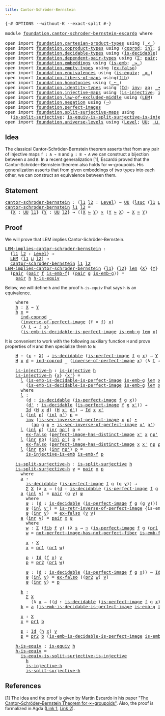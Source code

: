 ```yaml
---
title: Cantor-Schröder-Bernstein
---
```


<pre class="Agda"><a id="51" class="Symbol">{-#</a> <a id="55" class="Keyword">OPTIONS</a> <a id="63" class="Pragma">--without-K</a> <a id="75" class="Pragma">--exact-split</a> <a id="89" class="Symbol">#-}</a>

<a id="94" class="Keyword">module</a> <a id="101" href="foundation.cantor-schroder-bernstein-escardo.html" class="Module">foundation.cantor-schroder-bernstein-escardo</a> <a id="146" class="Keyword">where</a>

<a id="153" class="Keyword">open</a> <a id="158" class="Keyword">import</a> <a id="165" href="foundation.cartesian-product-types.html" class="Module">foundation.cartesian-product-types</a> <a id="200" class="Keyword">using</a> <a id="206" class="Symbol">(</a><a id="207" href="foundation-core.cartesian-product-types.html#577" class="Function Operator">_×_</a><a id="210" class="Symbol">)</a>
<a id="212" class="Keyword">open</a> <a id="217" class="Keyword">import</a> <a id="224" href="foundation.coproduct-types.html" class="Module">foundation.coproduct-types</a> <a id="251" class="Keyword">using</a> <a id="257" class="Symbol">(</a><a id="258" href="foundation.coproduct-types.html#1168" class="Datatype">coprod</a><a id="264" class="Symbol">;</a> <a id="266" href="foundation.coproduct-types.html#1239" class="InductiveConstructor">inl</a><a id="269" class="Symbol">;</a> <a id="271" href="foundation.coproduct-types.html#1262" class="InductiveConstructor">inr</a><a id="274" class="Symbol">;</a> <a id="276" href="foundation.coproduct-types.html#1284" class="Function">ind-coprod</a><a id="286" class="Symbol">)</a>
<a id="288" class="Keyword">open</a> <a id="293" class="Keyword">import</a> <a id="300" href="foundation.decidable-types.html" class="Module">foundation.decidable-types</a> <a id="327" class="Keyword">using</a> <a id="333" class="Symbol">(</a><a id="334" href="foundation.decidable-types.html#1905" class="Function">is-decidable</a><a id="346" class="Symbol">)</a>
<a id="348" class="Keyword">open</a> <a id="353" class="Keyword">import</a> <a id="360" href="foundation.dependent-pair-types.html" class="Module">foundation.dependent-pair-types</a> <a id="392" class="Keyword">using</a> <a id="398" class="Symbol">(</a><a id="399" href="foundation-core.dependent-pair-types.html#502" class="Record">Σ</a><a id="400" class="Symbol">;</a> <a id="402" href="foundation-core.dependent-pair-types.html#575" class="InductiveConstructor">pair</a><a id="406" class="Symbol">;</a> <a id="408" href="foundation-core.dependent-pair-types.html#592" class="Field">pr1</a><a id="411" class="Symbol">;</a> <a id="413" href="foundation-core.dependent-pair-types.html#604" class="Field">pr2</a><a id="416" class="Symbol">)</a>
<a id="418" class="Keyword">open</a> <a id="423" class="Keyword">import</a> <a id="430" href="foundation.embeddings.html" class="Module">foundation.embeddings</a> <a id="452" class="Keyword">using</a> <a id="458" class="Symbol">(</a><a id="459" href="foundation-core.embeddings.html#980" class="Function">is-emb</a><a id="465" class="Symbol">;</a> <a id="467" href="foundation-core.embeddings.html#1062" class="Function Operator">_↪_</a><a id="470" class="Symbol">)</a>
<a id="472" class="Keyword">open</a> <a id="477" class="Keyword">import</a> <a id="484" href="foundation.empty-types.html" class="Module">foundation.empty-types</a> <a id="507" class="Keyword">using</a> <a id="513" class="Symbol">(</a><a id="514" href="foundation-core.empty-types.html#1147" class="Function">ex-falso</a><a id="522" class="Symbol">)</a>
<a id="524" class="Keyword">open</a> <a id="529" class="Keyword">import</a> <a id="536" href="foundation.equivalences.html" class="Module">foundation.equivalences</a> <a id="560" class="Keyword">using</a> <a id="566" class="Symbol">(</a><a id="567" href="foundation-core.equivalences.html#1542" class="Function">is-equiv</a><a id="575" class="Symbol">;</a> <a id="577" href="foundation-core.equivalences.html#1607" class="Function Operator">_≃_</a><a id="580" class="Symbol">)</a>
<a id="582" class="Keyword">open</a> <a id="587" class="Keyword">import</a> <a id="594" href="foundation.fibers-of-maps.html" class="Module">foundation.fibers-of-maps</a> <a id="620" class="Keyword">using</a><a id="625" class="Symbol">(</a><a id="626" href="foundation-core.fibers-of-maps.html#928" class="Function">fib</a><a id="629" class="Symbol">)</a>
<a id="631" class="Keyword">open</a> <a id="636" class="Keyword">import</a> <a id="643" href="foundation.homotopies.html" class="Module">foundation.homotopies</a> <a id="665" class="Keyword">using</a> <a id="671" class="Symbol">(</a><a id="672" href="foundation-core.homotopies.html#545" class="Function Operator">_~_</a><a id="675" class="Symbol">)</a>
<a id="677" class="Keyword">open</a> <a id="682" class="Keyword">import</a> <a id="689" href="foundation.identity-types.html" class="Module">foundation.identity-types</a> <a id="715" class="Keyword">using</a> <a id="721" class="Symbol">(</a><a id="722" href="foundation-core.identity-types.html#641" class="Datatype">Id</a><a id="724" class="Symbol">;</a> <a id="726" href="foundation-core.identity-types.html#1552" class="Function">inv</a><a id="729" class="Symbol">;</a> <a id="731" href="foundation-core.identity-types.html#2853" class="Function">ap</a><a id="733" class="Symbol">;</a> <a id="735" href="foundation-core.identity-types.html#1239" class="Function Operator">_∙_</a><a id="738" class="Symbol">)</a>
<a id="740" class="Keyword">open</a> <a id="745" class="Keyword">import</a> <a id="752" href="foundation.injective-maps.html" class="Module">foundation.injective-maps</a> <a id="778" class="Keyword">using</a> <a id="784" class="Symbol">(</a><a id="785" href="foundation.injective-maps.html#1295" class="Function">is-injective</a><a id="797" class="Symbol">;</a> <a id="799" href="foundation.injective-maps.html#3649" class="Function">is-injective-is-emb</a><a id="818" class="Symbol">)</a>
<a id="820" class="Keyword">open</a> <a id="825" class="Keyword">import</a> <a id="832" href="foundation.law-of-excluded-middle.html" class="Module">foundation.law-of-excluded-middle</a> <a id="866" class="Keyword">using</a> <a id="872" class="Symbol">(</a><a id="873" href="foundation.law-of-excluded-middle.html#645" class="Function">LEM</a><a id="876" class="Symbol">)</a>
<a id="878" class="Keyword">open</a> <a id="883" class="Keyword">import</a> <a id="890" href="foundation.negation.html" class="Module">foundation.negation</a> <a id="910" class="Keyword">using</a> <a id="916" class="Symbol">(</a><a id="917" href="foundation-core.negation.html#452" class="Function">¬</a><a id="918" class="Symbol">)</a>
<a id="920" class="Keyword">open</a> <a id="925" class="Keyword">import</a> <a id="932" href="foundation.perfect-images.html" class="Module">foundation.perfect-images</a>
<a id="958" class="Keyword">open</a> <a id="963" class="Keyword">import</a> <a id="970" href="foundation.split-surjective-maps.html" class="Module">foundation.split-surjective-maps</a> <a id="1003" class="Keyword">using</a>
  <a id="1011" class="Symbol">(</a><a id="1012" href="foundation.split-surjective-maps.html#969" class="Function">is-split-surjective</a><a id="1031" class="Symbol">;</a> <a id="1033" href="foundation.split-surjective-maps.html#1326" class="Function">is-equiv-is-split-surjective-is-injective</a><a id="1074" class="Symbol">)</a>
<a id="1076" class="Keyword">open</a> <a id="1081" class="Keyword">import</a> <a id="1088" href="foundation.universe-levels.html" class="Module">foundation.universe-levels</a> <a id="1115" class="Keyword">using</a> <a id="1121" class="Symbol">(</a><a id="1122" href="Agda.Primitive.html#597" class="Postulate">Level</a><a id="1127" class="Symbol">;</a> <a id="1129" href="foundation-core.universe-levels.html#222" class="Primitive">UU</a><a id="1131" class="Symbol">;</a> <a id="1133" href="Agda.Primitive.html#810" class="Primitive Operator">_⊔_</a><a id="1136" class="Symbol">;</a> <a id="1138" href="Agda.Primitive.html#780" class="Primitive">lsuc</a><a id="1142" class="Symbol">)</a>
</pre>
## Idea

The classical Cantor-Schröder-Bernstein theorem asserts that from any pair of injective maps `f : A → B` and `g : B → A` we can construct a bijection between `A` and `B`. In a recent generalization [1], Escardó proved that the Cantor-Schröder-Bernstein theorem also holds for ∞-groupoids. His generalization asserts that from given embeddings of two types into each other, we can construct an equivalence between them.

## Statement

<pre class="Agda"><a id="cantor-schroder-bernstein"></a><a id="1600" href="foundation.cantor-schroder-bernstein-escardo.html#1600" class="Function">cantor-schroder-bernstein</a> <a id="1626" class="Symbol">:</a> <a id="1628" class="Symbol">(</a><a id="1629" href="foundation.cantor-schroder-bernstein-escardo.html#1629" class="Bound">l1</a> <a id="1632" href="foundation.cantor-schroder-bernstein-escardo.html#1632" class="Bound">l2</a> <a id="1635" class="Symbol">:</a> <a id="1637" href="Agda.Primitive.html#597" class="Postulate">Level</a><a id="1642" class="Symbol">)</a> <a id="1644" class="Symbol">→</a> <a id="1646" href="foundation-core.universe-levels.html#222" class="Primitive">UU</a> <a id="1649" class="Symbol">(</a><a id="1650" href="Agda.Primitive.html#780" class="Primitive">lsuc</a> <a id="1655" class="Symbol">(</a><a id="1656" href="foundation.cantor-schroder-bernstein-escardo.html#1629" class="Bound">l1</a> <a id="1659" href="Agda.Primitive.html#810" class="Primitive Operator">⊔</a> <a id="1661" href="foundation.cantor-schroder-bernstein-escardo.html#1632" class="Bound">l2</a><a id="1663" class="Symbol">))</a>
<a id="1666" href="foundation.cantor-schroder-bernstein-escardo.html#1600" class="Function">cantor-schroder-bernstein</a> <a id="1692" href="foundation.cantor-schroder-bernstein-escardo.html#1692" class="Bound">l1</a> <a id="1695" href="foundation.cantor-schroder-bernstein-escardo.html#1695" class="Bound">l2</a> <a id="1698" class="Symbol">=</a>
  <a id="1702" class="Symbol">{</a><a id="1703" href="foundation.cantor-schroder-bernstein-escardo.html#1703" class="Bound">X</a> <a id="1705" class="Symbol">:</a> <a id="1707" href="foundation-core.universe-levels.html#222" class="Primitive">UU</a> <a id="1710" href="foundation.cantor-schroder-bernstein-escardo.html#1692" class="Bound">l1</a><a id="1712" class="Symbol">}</a> <a id="1714" class="Symbol">{</a><a id="1715" href="foundation.cantor-schroder-bernstein-escardo.html#1715" class="Bound">Y</a> <a id="1717" class="Symbol">:</a> <a id="1719" href="foundation-core.universe-levels.html#222" class="Primitive">UU</a> <a id="1722" href="foundation.cantor-schroder-bernstein-escardo.html#1695" class="Bound">l2</a><a id="1724" class="Symbol">}</a> <a id="1726" class="Symbol">→</a> <a id="1728" class="Symbol">((</a><a id="1730" href="foundation.cantor-schroder-bernstein-escardo.html#1703" class="Bound">X</a> <a id="1732" href="foundation-core.embeddings.html#1062" class="Function Operator">↪</a> <a id="1734" href="foundation.cantor-schroder-bernstein-escardo.html#1715" class="Bound">Y</a><a id="1735" class="Symbol">)</a> <a id="1737" href="foundation-core.cartesian-product-types.html#577" class="Function Operator">×</a> <a id="1739" class="Symbol">(</a><a id="1740" href="foundation.cantor-schroder-bernstein-escardo.html#1715" class="Bound">Y</a> <a id="1742" href="foundation-core.embeddings.html#1062" class="Function Operator">↪</a> <a id="1744" href="foundation.cantor-schroder-bernstein-escardo.html#1703" class="Bound">X</a><a id="1745" class="Symbol">)</a> <a id="1747" class="Symbol">→</a> <a id="1749" href="foundation.cantor-schroder-bernstein-escardo.html#1703" class="Bound">X</a> <a id="1751" href="foundation-core.equivalences.html#1607" class="Function Operator">≃</a> <a id="1753" href="foundation.cantor-schroder-bernstein-escardo.html#1715" class="Bound">Y</a><a id="1754" class="Symbol">)</a>
</pre>
## Proof

We will prove that LEM implies Cantor-Schröder-Bernstein.

<pre class="Agda"><a id="LEM-implies-cantor-schroder-bernstein"></a><a id="1838" href="foundation.cantor-schroder-bernstein-escardo.html#1838" class="Function">LEM-implies-cantor-schroder-bernstein</a> <a id="1876" class="Symbol">:</a>
  <a id="1880" class="Symbol">{</a><a id="1881" href="foundation.cantor-schroder-bernstein-escardo.html#1881" class="Bound">l1</a> <a id="1884" href="foundation.cantor-schroder-bernstein-escardo.html#1884" class="Bound">l2</a> <a id="1887" class="Symbol">:</a> <a id="1889" href="Agda.Primitive.html#597" class="Postulate">Level</a><a id="1894" class="Symbol">}</a> <a id="1896" class="Symbol">→</a>
  <a id="1900" href="foundation.law-of-excluded-middle.html#645" class="Function">LEM</a> <a id="1904" class="Symbol">(</a><a id="1905" href="foundation.cantor-schroder-bernstein-escardo.html#1881" class="Bound">l1</a> <a id="1908" href="Agda.Primitive.html#810" class="Primitive Operator">⊔</a> <a id="1910" href="foundation.cantor-schroder-bernstein-escardo.html#1884" class="Bound">l2</a><a id="1912" class="Symbol">)</a> <a id="1914" class="Symbol">→</a>
  <a id="1918" href="foundation.cantor-schroder-bernstein-escardo.html#1600" class="Function">cantor-schroder-bernstein</a> <a id="1944" href="foundation.cantor-schroder-bernstein-escardo.html#1881" class="Bound">l1</a> <a id="1947" href="foundation.cantor-schroder-bernstein-escardo.html#1884" class="Bound">l2</a>
<a id="1950" href="foundation.cantor-schroder-bernstein-escardo.html#1838" class="Function">LEM-implies-cantor-schroder-bernstein</a> <a id="1988" class="Symbol">{</a><a id="1989" href="foundation.cantor-schroder-bernstein-escardo.html#1989" class="Bound">l1</a><a id="1991" class="Symbol">}</a> <a id="1993" class="Symbol">{</a><a id="1994" href="foundation.cantor-schroder-bernstein-escardo.html#1994" class="Bound">l2</a><a id="1996" class="Symbol">}</a> <a id="1998" href="foundation.cantor-schroder-bernstein-escardo.html#1998" class="Bound">lem</a> <a id="2002" class="Symbol">{</a><a id="2003" href="foundation.cantor-schroder-bernstein-escardo.html#2003" class="Bound">X</a><a id="2004" class="Symbol">}</a> <a id="2006" class="Symbol">{</a><a id="2007" href="foundation.cantor-schroder-bernstein-escardo.html#2007" class="Bound">Y</a><a id="2008" class="Symbol">}</a>
  <a id="2012" class="Symbol">(</a><a id="2013" href="foundation-core.dependent-pair-types.html#575" class="InductiveConstructor">pair</a> <a id="2018" class="Symbol">(</a><a id="2019" href="foundation-core.dependent-pair-types.html#575" class="InductiveConstructor">pair</a> <a id="2024" href="foundation.cantor-schroder-bernstein-escardo.html#2024" class="Bound">f</a> <a id="2026" href="foundation.cantor-schroder-bernstein-escardo.html#2026" class="Bound">is-emb-f</a><a id="2034" class="Symbol">)</a> <a id="2036" class="Symbol">(</a><a id="2037" href="foundation-core.dependent-pair-types.html#575" class="InductiveConstructor">pair</a> <a id="2042" href="foundation.cantor-schroder-bernstein-escardo.html#2042" class="Bound">g</a> <a id="2044" href="foundation.cantor-schroder-bernstein-escardo.html#2044" class="Bound">is-emb-g</a><a id="2052" class="Symbol">))</a> <a id="2055" class="Symbol">=</a>
    <a id="2061" href="foundation-core.dependent-pair-types.html#575" class="InductiveConstructor">pair</a> <a id="2066" href="foundation.cantor-schroder-bernstein-escardo.html#2193" class="Function">h</a> <a id="2068" href="foundation.cantor-schroder-bernstein-escardo.html#4580" class="Function">h-is-equiv</a>
</pre>
Below, we will define `h` and the proof `h-is-equiv` that says `h` is an equivalence.

<pre class="Agda">    <a id="2183" class="Keyword">where</a>
    <a id="2193" href="foundation.cantor-schroder-bernstein-escardo.html#2193" class="Function">h</a> <a id="2195" class="Symbol">:</a> <a id="2197" href="foundation.cantor-schroder-bernstein-escardo.html#2003" class="Bound">X</a> <a id="2199" class="Symbol">→</a> <a id="2201" href="foundation.cantor-schroder-bernstein-escardo.html#2007" class="Bound">Y</a>
    <a id="2207" href="foundation.cantor-schroder-bernstein-escardo.html#2193" class="Function">h</a> <a id="2209" href="foundation.cantor-schroder-bernstein-escardo.html#2209" class="Bound">x</a> <a id="2211" class="Symbol">=</a>
      <a id="2219" href="foundation.coproduct-types.html#1284" class="Function">ind-coprod</a> <a id="2230" class="Symbol">_</a>
      <a id="2238" class="Symbol">(</a><a id="2239" href="foundation.perfect-images.html#3253" class="Function">inverse-of-perfect-image</a> <a id="2264" class="Symbol">{</a><a id="2265" class="Argument">f</a> <a id="2267" class="Symbol">=</a> <a id="2269" href="foundation.cantor-schroder-bernstein-escardo.html#2024" class="Bound">f</a><a id="2270" class="Symbol">}</a> <a id="2272" href="foundation.cantor-schroder-bernstein-escardo.html#2209" class="Bound">x</a><a id="2273" class="Symbol">)</a>
      <a id="2281" class="Symbol">(λ</a> <a id="2284" href="foundation.cantor-schroder-bernstein-escardo.html#2284" class="Bound">t</a> <a id="2286" class="Symbol">→</a> <a id="2288" href="foundation.cantor-schroder-bernstein-escardo.html#2024" class="Bound">f</a> <a id="2290" href="foundation.cantor-schroder-bernstein-escardo.html#2209" class="Bound">x</a><a id="2291" class="Symbol">)</a>
      <a id="2299" class="Symbol">(</a><a id="2300" href="foundation.perfect-images.html#2372" class="Function">is-emb-is-decidable-is-perfect-image</a> <a id="2337" href="foundation.cantor-schroder-bernstein-escardo.html#2044" class="Bound">is-emb-g</a> <a id="2346" href="foundation.cantor-schroder-bernstein-escardo.html#1998" class="Bound">lem</a> <a id="2350" href="foundation.cantor-schroder-bernstein-escardo.html#2209" class="Bound">x</a><a id="2351" class="Symbol">)</a>
</pre>
It is convenient to work with the following auxiliary function `H` and prove properties of `H` and then specialize them to `h`:

<pre class="Agda">    <a id="2499" href="foundation.cantor-schroder-bernstein-escardo.html#2499" class="Function">H</a> <a id="2501" class="Symbol">:</a> <a id="2503" class="Symbol">(</a><a id="2504" href="foundation.cantor-schroder-bernstein-escardo.html#2504" class="Bound">x</a> <a id="2506" class="Symbol">:</a> <a id="2508" href="foundation.cantor-schroder-bernstein-escardo.html#2003" class="Bound">X</a><a id="2509" class="Symbol">)</a> <a id="2511" class="Symbol">→</a> <a id="2513" href="foundation.decidable-types.html#1905" class="Function">is-decidable</a> <a id="2526" class="Symbol">(</a><a id="2527" href="foundation.perfect-images.html#1692" class="Function">is-perfect-image</a> <a id="2544" href="foundation.cantor-schroder-bernstein-escardo.html#2024" class="Bound">f</a> <a id="2546" href="foundation.cantor-schroder-bernstein-escardo.html#2042" class="Bound">g</a> <a id="2548" href="foundation.cantor-schroder-bernstein-escardo.html#2504" class="Bound">x</a><a id="2549" class="Symbol">)</a> <a id="2551" class="Symbol">→</a> <a id="2553" href="foundation.cantor-schroder-bernstein-escardo.html#2007" class="Bound">Y</a>
    <a id="2559" href="foundation.cantor-schroder-bernstein-escardo.html#2499" class="Function">H</a> <a id="2561" href="foundation.cantor-schroder-bernstein-escardo.html#2561" class="Bound">x</a> <a id="2563" href="foundation.cantor-schroder-bernstein-escardo.html#2563" class="Bound">d</a> <a id="2565" class="Symbol">=</a> <a id="2567" href="foundation.coproduct-types.html#1284" class="Function">ind-coprod</a> <a id="2578" class="Symbol">_</a> <a id="2580" class="Symbol">(</a><a id="2581" href="foundation.perfect-images.html#3253" class="Function">inverse-of-perfect-image</a> <a id="2606" href="foundation.cantor-schroder-bernstein-escardo.html#2561" class="Bound">x</a><a id="2607" class="Symbol">)</a> <a id="2609" class="Symbol">(λ</a> <a id="2612" href="foundation.cantor-schroder-bernstein-escardo.html#2612" class="Bound">t</a> <a id="2614" class="Symbol">→</a> <a id="2616" href="foundation.cantor-schroder-bernstein-escardo.html#2024" class="Bound">f</a> <a id="2618" href="foundation.cantor-schroder-bernstein-escardo.html#2561" class="Bound">x</a><a id="2619" class="Symbol">)</a> <a id="2621" href="foundation.cantor-schroder-bernstein-escardo.html#2563" class="Bound">d</a>

    <a id="2628" href="foundation.cantor-schroder-bernstein-escardo.html#2628" class="Function">is-injective-h</a> <a id="2643" class="Symbol">:</a> <a id="2645" href="foundation.injective-maps.html#1295" class="Function">is-injective</a> <a id="2658" href="foundation.cantor-schroder-bernstein-escardo.html#2193" class="Function">h</a>
    <a id="2664" href="foundation.cantor-schroder-bernstein-escardo.html#2628" class="Function">is-injective-h</a> <a id="2679" class="Symbol">{</a><a id="2680" href="foundation.cantor-schroder-bernstein-escardo.html#2680" class="Bound">x</a><a id="2681" class="Symbol">}</a> <a id="2683" class="Symbol">{</a><a id="2684" href="foundation.cantor-schroder-bernstein-escardo.html#2684" class="Bound">x&#39;</a><a id="2686" class="Symbol">}</a> <a id="2688" class="Symbol">=</a>
      <a id="2696" href="foundation.cantor-schroder-bernstein-escardo.html#2833" class="Function">l</a> <a id="2698" class="Symbol">(</a><a id="2699" href="foundation.perfect-images.html#2372" class="Function">is-emb-is-decidable-is-perfect-image</a> <a id="2736" href="foundation.cantor-schroder-bernstein-escardo.html#2044" class="Bound">is-emb-g</a> <a id="2745" href="foundation.cantor-schroder-bernstein-escardo.html#1998" class="Bound">lem</a> <a id="2749" href="foundation.cantor-schroder-bernstein-escardo.html#2680" class="Bound">x</a><a id="2750" class="Symbol">)</a>
        <a id="2760" class="Symbol">(</a><a id="2761" href="foundation.perfect-images.html#2372" class="Function">is-emb-is-decidable-is-perfect-image</a> <a id="2798" href="foundation.cantor-schroder-bernstein-escardo.html#2044" class="Bound">is-emb-g</a> <a id="2807" href="foundation.cantor-schroder-bernstein-escardo.html#1998" class="Bound">lem</a> <a id="2811" href="foundation.cantor-schroder-bernstein-escardo.html#2684" class="Bound">x&#39;</a><a id="2813" class="Symbol">)</a>
      <a id="2821" class="Keyword">where</a>
      <a id="2833" href="foundation.cantor-schroder-bernstein-escardo.html#2833" class="Function">l</a> <a id="2835" class="Symbol">:</a>
        <a id="2845" class="Symbol">(</a><a id="2846" href="foundation.cantor-schroder-bernstein-escardo.html#2846" class="Bound">d</a> <a id="2848" class="Symbol">:</a> <a id="2850" href="foundation.decidable-types.html#1905" class="Function">is-decidable</a> <a id="2863" class="Symbol">(</a><a id="2864" href="foundation.perfect-images.html#1692" class="Function">is-perfect-image</a> <a id="2881" href="foundation.cantor-schroder-bernstein-escardo.html#2024" class="Bound">f</a> <a id="2883" href="foundation.cantor-schroder-bernstein-escardo.html#2042" class="Bound">g</a> <a id="2885" href="foundation.cantor-schroder-bernstein-escardo.html#2680" class="Bound">x</a><a id="2886" class="Symbol">))</a>
        <a id="2897" class="Symbol">(</a><a id="2898" href="foundation.cantor-schroder-bernstein-escardo.html#2898" class="Bound">d&#39;</a> <a id="2901" class="Symbol">:</a> <a id="2903" href="foundation.decidable-types.html#1905" class="Function">is-decidable</a> <a id="2916" class="Symbol">(</a><a id="2917" href="foundation.perfect-images.html#1692" class="Function">is-perfect-image</a> <a id="2934" href="foundation.cantor-schroder-bernstein-escardo.html#2024" class="Bound">f</a> <a id="2936" href="foundation.cantor-schroder-bernstein-escardo.html#2042" class="Bound">g</a> <a id="2938" href="foundation.cantor-schroder-bernstein-escardo.html#2684" class="Bound">x&#39;</a><a id="2940" class="Symbol">))</a> <a id="2943" class="Symbol">→</a>
        <a id="2953" href="foundation-core.identity-types.html#641" class="Datatype">Id</a> <a id="2956" class="Symbol">(</a><a id="2957" href="foundation.cantor-schroder-bernstein-escardo.html#2499" class="Function">H</a> <a id="2959" href="foundation.cantor-schroder-bernstein-escardo.html#2680" class="Bound">x</a> <a id="2961" href="foundation.cantor-schroder-bernstein-escardo.html#2846" class="Bound">d</a><a id="2962" class="Symbol">)</a> <a id="2964" class="Symbol">(</a><a id="2965" href="foundation.cantor-schroder-bernstein-escardo.html#2499" class="Function">H</a> <a id="2967" href="foundation.cantor-schroder-bernstein-escardo.html#2684" class="Bound">x&#39;</a> <a id="2970" href="foundation.cantor-schroder-bernstein-escardo.html#2898" class="Bound">d&#39;</a><a id="2972" class="Symbol">)</a> <a id="2974" class="Symbol">→</a> <a id="2976" href="foundation-core.identity-types.html#641" class="Datatype">Id</a> <a id="2979" href="foundation.cantor-schroder-bernstein-escardo.html#2680" class="Bound">x</a> <a id="2981" href="foundation.cantor-schroder-bernstein-escardo.html#2684" class="Bound">x&#39;</a>
      <a id="2990" href="foundation.cantor-schroder-bernstein-escardo.html#2833" class="Function">l</a> <a id="2992" class="Symbol">(</a><a id="2993" href="foundation.coproduct-types.html#1239" class="InductiveConstructor">inl</a> <a id="2997" href="foundation.cantor-schroder-bernstein-escardo.html#2997" class="Bound">ρ</a><a id="2998" class="Symbol">)</a> <a id="3000" class="Symbol">(</a><a id="3001" href="foundation.coproduct-types.html#1239" class="InductiveConstructor">inl</a> <a id="3005" href="foundation.cantor-schroder-bernstein-escardo.html#3005" class="Bound">ρ&#39;</a><a id="3007" class="Symbol">)</a> <a id="3009" href="foundation.cantor-schroder-bernstein-escardo.html#3009" class="Bound">p</a> <a id="3011" class="Symbol">=</a>
        <a id="3021" href="foundation-core.identity-types.html#1552" class="Function">inv</a> <a id="3025" class="Symbol">(</a><a id="3026" href="foundation.perfect-images.html#3397" class="Function">is-sec-inverse-of-perfect-image</a> <a id="3058" href="foundation.cantor-schroder-bernstein-escardo.html#2680" class="Bound">x</a> <a id="3060" href="foundation.cantor-schroder-bernstein-escardo.html#2997" class="Bound">ρ</a><a id="3061" class="Symbol">)</a> <a id="3063" href="foundation-core.identity-types.html#1239" class="Function Operator">∙</a>
          <a id="3075" class="Symbol">(</a><a id="3076" href="foundation-core.identity-types.html#2853" class="Function">ap</a> <a id="3079" href="foundation.cantor-schroder-bernstein-escardo.html#2042" class="Bound">g</a> <a id="3081" href="foundation.cantor-schroder-bernstein-escardo.html#3009" class="Bound">p</a> <a id="3083" href="foundation-core.identity-types.html#1239" class="Function Operator">∙</a> <a id="3085" href="foundation.perfect-images.html#3397" class="Function">is-sec-inverse-of-perfect-image</a> <a id="3117" href="foundation.cantor-schroder-bernstein-escardo.html#2684" class="Bound">x&#39;</a> <a id="3120" href="foundation.cantor-schroder-bernstein-escardo.html#3005" class="Bound">ρ&#39;</a><a id="3122" class="Symbol">)</a>
      <a id="3130" href="foundation.cantor-schroder-bernstein-escardo.html#2833" class="Function">l</a> <a id="3132" class="Symbol">(</a><a id="3133" href="foundation.coproduct-types.html#1239" class="InductiveConstructor">inl</a> <a id="3137" href="foundation.cantor-schroder-bernstein-escardo.html#3137" class="Bound">ρ</a><a id="3138" class="Symbol">)</a> <a id="3140" class="Symbol">(</a><a id="3141" href="foundation.coproduct-types.html#1262" class="InductiveConstructor">inr</a> <a id="3145" href="foundation.cantor-schroder-bernstein-escardo.html#3145" class="Bound">nρ&#39;</a><a id="3148" class="Symbol">)</a> <a id="3150" href="foundation.cantor-schroder-bernstein-escardo.html#3150" class="Bound">p</a> <a id="3152" class="Symbol">=</a>
        <a id="3162" href="foundation-core.empty-types.html#1147" class="Function">ex-falso</a> <a id="3171" class="Symbol">(</a><a id="3172" href="foundation.perfect-images.html#4486" class="Function">perfect-image-has-distinct-image</a> <a id="3205" href="foundation.cantor-schroder-bernstein-escardo.html#2684" class="Bound">x&#39;</a> <a id="3208" href="foundation.cantor-schroder-bernstein-escardo.html#2680" class="Bound">x</a> <a id="3210" href="foundation.cantor-schroder-bernstein-escardo.html#3145" class="Bound">nρ&#39;</a> <a id="3214" href="foundation.cantor-schroder-bernstein-escardo.html#3137" class="Bound">ρ</a> <a id="3216" class="Symbol">(</a><a id="3217" href="foundation-core.identity-types.html#1552" class="Function">inv</a> <a id="3221" href="foundation.cantor-schroder-bernstein-escardo.html#3150" class="Bound">p</a><a id="3222" class="Symbol">))</a>
      <a id="3231" href="foundation.cantor-schroder-bernstein-escardo.html#2833" class="Function">l</a> <a id="3233" class="Symbol">(</a><a id="3234" href="foundation.coproduct-types.html#1262" class="InductiveConstructor">inr</a> <a id="3238" href="foundation.cantor-schroder-bernstein-escardo.html#3238" class="Bound">nρ</a><a id="3240" class="Symbol">)</a> <a id="3242" class="Symbol">(</a><a id="3243" href="foundation.coproduct-types.html#1239" class="InductiveConstructor">inl</a> <a id="3247" href="foundation.cantor-schroder-bernstein-escardo.html#3247" class="Bound">ρ&#39;</a><a id="3249" class="Symbol">)</a> <a id="3251" href="foundation.cantor-schroder-bernstein-escardo.html#3251" class="Bound">p</a> <a id="3253" class="Symbol">=</a>
        <a id="3263" href="foundation-core.empty-types.html#1147" class="Function">ex-falso</a> <a id="3272" class="Symbol">(</a><a id="3273" href="foundation.perfect-images.html#4486" class="Function">perfect-image-has-distinct-image</a> <a id="3306" href="foundation.cantor-schroder-bernstein-escardo.html#2680" class="Bound">x</a> <a id="3308" href="foundation.cantor-schroder-bernstein-escardo.html#2684" class="Bound">x&#39;</a> <a id="3311" href="foundation.cantor-schroder-bernstein-escardo.html#3238" class="Bound">nρ</a> <a id="3314" href="foundation.cantor-schroder-bernstein-escardo.html#3247" class="Bound">ρ&#39;</a> <a id="3317" href="foundation.cantor-schroder-bernstein-escardo.html#3251" class="Bound">p</a><a id="3318" class="Symbol">)</a>
      <a id="3326" href="foundation.cantor-schroder-bernstein-escardo.html#2833" class="Function">l</a> <a id="3328" class="Symbol">(</a><a id="3329" href="foundation.coproduct-types.html#1262" class="InductiveConstructor">inr</a> <a id="3333" href="foundation.cantor-schroder-bernstein-escardo.html#3333" class="Bound">nρ</a><a id="3335" class="Symbol">)</a> <a id="3337" class="Symbol">(</a><a id="3338" href="foundation.coproduct-types.html#1262" class="InductiveConstructor">inr</a> <a id="3342" href="foundation.cantor-schroder-bernstein-escardo.html#3342" class="Bound">nρ&#39;</a><a id="3345" class="Symbol">)</a> <a id="3347" href="foundation.cantor-schroder-bernstein-escardo.html#3347" class="Bound">p</a> <a id="3349" class="Symbol">=</a>
        <a id="3359" href="foundation.injective-maps.html#3649" class="Function">is-injective-is-emb</a> <a id="3379" href="foundation.cantor-schroder-bernstein-escardo.html#2026" class="Bound">is-emb-f</a> <a id="3388" href="foundation.cantor-schroder-bernstein-escardo.html#3347" class="Bound">p</a>

    <a id="3395" href="foundation.cantor-schroder-bernstein-escardo.html#3395" class="Function">is-split-surjective-h</a> <a id="3417" class="Symbol">:</a> <a id="3419" href="foundation.split-surjective-maps.html#969" class="Function">is-split-surjective</a> <a id="3439" href="foundation.cantor-schroder-bernstein-escardo.html#2193" class="Function">h</a>
    <a id="3445" href="foundation.cantor-schroder-bernstein-escardo.html#3395" class="Function">is-split-surjective-h</a> <a id="3467" href="foundation.cantor-schroder-bernstein-escardo.html#3467" class="Bound">y</a> <a id="3469" class="Symbol">=</a> <a id="3471" href="foundation-core.dependent-pair-types.html#575" class="InductiveConstructor">pair</a> <a id="3476" href="foundation.cantor-schroder-bernstein-escardo.html#4461" class="Function">x</a> <a id="3478" href="foundation.cantor-schroder-bernstein-escardo.html#4490" class="Function">p</a>
      <a id="3486" class="Keyword">where</a>
      <a id="3498" href="foundation.cantor-schroder-bernstein-escardo.html#3498" class="Function">a</a> <a id="3500" class="Symbol">:</a>
        <a id="3510" href="foundation.decidable-types.html#1905" class="Function">is-decidable</a> <a id="3523" class="Symbol">(</a><a id="3524" href="foundation.perfect-images.html#1692" class="Function">is-perfect-image</a> <a id="3541" href="foundation.cantor-schroder-bernstein-escardo.html#2024" class="Bound">f</a> <a id="3543" href="foundation.cantor-schroder-bernstein-escardo.html#2042" class="Bound">g</a> <a id="3545" class="Symbol">(</a><a id="3546" href="foundation.cantor-schroder-bernstein-escardo.html#2042" class="Bound">g</a> <a id="3548" href="foundation.cantor-schroder-bernstein-escardo.html#3467" class="Bound">y</a><a id="3549" class="Symbol">))</a> <a id="3552" class="Symbol">→</a>
        <a id="3562" href="foundation-core.dependent-pair-types.html#502" class="Record">Σ</a> <a id="3564" href="foundation.cantor-schroder-bernstein-escardo.html#2003" class="Bound">X</a> <a id="3566" class="Symbol">(λ</a> <a id="3569" href="foundation.cantor-schroder-bernstein-escardo.html#3569" class="Bound">x</a> <a id="3571" class="Symbol">→</a> <a id="3573" class="Symbol">((</a><a id="3575" href="foundation.cantor-schroder-bernstein-escardo.html#3575" class="Bound">d</a> <a id="3577" class="Symbol">:</a> <a id="3579" href="foundation.decidable-types.html#1905" class="Function">is-decidable</a> <a id="3592" class="Symbol">(</a><a id="3593" href="foundation.perfect-images.html#1692" class="Function">is-perfect-image</a> <a id="3610" href="foundation.cantor-schroder-bernstein-escardo.html#2024" class="Bound">f</a> <a id="3612" href="foundation.cantor-schroder-bernstein-escardo.html#2042" class="Bound">g</a> <a id="3614" href="foundation.cantor-schroder-bernstein-escardo.html#3569" class="Bound">x</a><a id="3615" class="Symbol">))</a> <a id="3618" class="Symbol">→</a> <a id="3620" href="foundation-core.identity-types.html#641" class="Datatype">Id</a> <a id="3623" class="Symbol">(</a><a id="3624" href="foundation.cantor-schroder-bernstein-escardo.html#2499" class="Function">H</a> <a id="3626" href="foundation.cantor-schroder-bernstein-escardo.html#3569" class="Bound">x</a> <a id="3628" href="foundation.cantor-schroder-bernstein-escardo.html#3575" class="Bound">d</a><a id="3629" class="Symbol">)</a> <a id="3631" href="foundation.cantor-schroder-bernstein-escardo.html#3467" class="Bound">y</a><a id="3632" class="Symbol">))</a>
      <a id="3641" href="foundation.cantor-schroder-bernstein-escardo.html#3498" class="Function">a</a> <a id="3643" class="Symbol">(</a><a id="3644" href="foundation.coproduct-types.html#1239" class="InductiveConstructor">inl</a> <a id="3648" href="foundation.cantor-schroder-bernstein-escardo.html#3648" class="Bound">γ</a><a id="3649" class="Symbol">)</a> <a id="3651" class="Symbol">=</a> <a id="3653" href="foundation-core.dependent-pair-types.html#575" class="InductiveConstructor">pair</a> <a id="3658" class="Symbol">(</a><a id="3659" href="foundation.cantor-schroder-bernstein-escardo.html#2042" class="Bound">g</a> <a id="3661" href="foundation.cantor-schroder-bernstein-escardo.html#3467" class="Bound">y</a><a id="3662" class="Symbol">)</a> <a id="3664" href="foundation.cantor-schroder-bernstein-escardo.html#3688" class="Function">ψ</a>
        <a id="3674" class="Keyword">where</a>
        <a id="3688" href="foundation.cantor-schroder-bernstein-escardo.html#3688" class="Function">ψ</a> <a id="3690" class="Symbol">:</a> <a id="3692" class="Symbol">(</a><a id="3693" href="foundation.cantor-schroder-bernstein-escardo.html#3693" class="Bound">d</a> <a id="3695" class="Symbol">:</a> <a id="3697" href="foundation.decidable-types.html#1905" class="Function">is-decidable</a> <a id="3710" class="Symbol">(</a><a id="3711" href="foundation.perfect-images.html#1692" class="Function">is-perfect-image</a> <a id="3728" href="foundation.cantor-schroder-bernstein-escardo.html#2024" class="Bound">f</a> <a id="3730" href="foundation.cantor-schroder-bernstein-escardo.html#2042" class="Bound">g</a> <a id="3732" class="Symbol">(</a><a id="3733" href="foundation.cantor-schroder-bernstein-escardo.html#2042" class="Bound">g</a> <a id="3735" href="foundation.cantor-schroder-bernstein-escardo.html#3467" class="Bound">y</a><a id="3736" class="Symbol">)))</a> <a id="3740" class="Symbol">→</a> <a id="3742" href="foundation-core.identity-types.html#641" class="Datatype">Id</a> <a id="3745" class="Symbol">(</a><a id="3746" href="foundation.cantor-schroder-bernstein-escardo.html#2499" class="Function">H</a> <a id="3748" class="Symbol">(</a><a id="3749" href="foundation.cantor-schroder-bernstein-escardo.html#2042" class="Bound">g</a> <a id="3751" href="foundation.cantor-schroder-bernstein-escardo.html#3467" class="Bound">y</a><a id="3752" class="Symbol">)</a> <a id="3754" href="foundation.cantor-schroder-bernstein-escardo.html#3693" class="Bound">d</a><a id="3755" class="Symbol">)</a> <a id="3757" href="foundation.cantor-schroder-bernstein-escardo.html#3467" class="Bound">y</a>
        <a id="3767" href="foundation.cantor-schroder-bernstein-escardo.html#3688" class="Function">ψ</a> <a id="3769" class="Symbol">(</a><a id="3770" href="foundation.coproduct-types.html#1239" class="InductiveConstructor">inl</a> <a id="3774" href="foundation.cantor-schroder-bernstein-escardo.html#3774" class="Bound">v&#39;</a><a id="3776" class="Symbol">)</a> <a id="3778" class="Symbol">=</a> <a id="3780" href="foundation.perfect-images.html#3719" class="Function">is-retr-inverse-of-perfect-image</a> <a id="3813" class="Symbol">{</a><a id="3814" class="Argument">is-emb-g</a> <a id="3823" class="Symbol">=</a> <a id="3825" href="foundation.cantor-schroder-bernstein-escardo.html#2044" class="Bound">is-emb-g</a><a id="3833" class="Symbol">}</a> <a id="3835" href="foundation.cantor-schroder-bernstein-escardo.html#3467" class="Bound">y</a> <a id="3837" href="foundation.cantor-schroder-bernstein-escardo.html#3774" class="Bound">v&#39;</a>
        <a id="3848" href="foundation.cantor-schroder-bernstein-escardo.html#3688" class="Function">ψ</a> <a id="3850" class="Symbol">(</a><a id="3851" href="foundation.coproduct-types.html#1262" class="InductiveConstructor">inr</a> <a id="3855" href="foundation.cantor-schroder-bernstein-escardo.html#3855" class="Bound">v</a><a id="3856" class="Symbol">)</a>  <a id="3859" class="Symbol">=</a> <a id="3861" href="foundation-core.empty-types.html#1147" class="Function">ex-falso</a> <a id="3870" class="Symbol">(</a><a id="3871" href="foundation.cantor-schroder-bernstein-escardo.html#3855" class="Bound">v</a> <a id="3873" href="foundation.cantor-schroder-bernstein-escardo.html#3648" class="Bound">γ</a><a id="3874" class="Symbol">)</a>
      <a id="3882" href="foundation.cantor-schroder-bernstein-escardo.html#3498" class="Function">a</a> <a id="3884" class="Symbol">(</a><a id="3885" href="foundation.coproduct-types.html#1262" class="InductiveConstructor">inr</a> <a id="3889" href="foundation.cantor-schroder-bernstein-escardo.html#3889" class="Bound">γ</a><a id="3890" class="Symbol">)</a> <a id="3892" class="Symbol">=</a> <a id="3894" href="foundation-core.dependent-pair-types.html#575" class="InductiveConstructor">pair</a> <a id="3899" href="foundation.cantor-schroder-bernstein-escardo.html#4069" class="Function">x</a> <a id="3901" href="foundation.cantor-schroder-bernstein-escardo.html#4156" class="Function">ψ</a>
        <a id="3911" class="Keyword">where</a>
        <a id="3925" href="foundation.cantor-schroder-bernstein-escardo.html#3925" class="Function">w</a> <a id="3927" class="Symbol">:</a> <a id="3929" href="foundation-core.dependent-pair-types.html#502" class="Record">Σ</a> <a id="3931" class="Symbol">(</a><a id="3932" href="foundation-core.fibers-of-maps.html#928" class="Function">fib</a> <a id="3936" href="foundation.cantor-schroder-bernstein-escardo.html#2024" class="Bound">f</a> <a id="3938" href="foundation.cantor-schroder-bernstein-escardo.html#3467" class="Bound">y</a><a id="3939" class="Symbol">)</a> <a id="3941" class="Symbol">(λ</a> <a id="3944" href="foundation.cantor-schroder-bernstein-escardo.html#3944" class="Bound">s</a> <a id="3946" class="Symbol">→</a> <a id="3948" href="foundation-core.negation.html#452" class="Function">¬</a> <a id="3950" class="Symbol">(</a><a id="3951" href="foundation.perfect-images.html#1692" class="Function">is-perfect-image</a> <a id="3968" href="foundation.cantor-schroder-bernstein-escardo.html#2024" class="Bound">f</a> <a id="3970" href="foundation.cantor-schroder-bernstein-escardo.html#2042" class="Bound">g</a> <a id="3972" class="Symbol">(</a><a id="3973" href="foundation-core.dependent-pair-types.html#592" class="Field">pr1</a> <a id="3977" href="foundation.cantor-schroder-bernstein-escardo.html#3944" class="Bound">s</a><a id="3978" class="Symbol">)))</a>
        <a id="3990" href="foundation.cantor-schroder-bernstein-escardo.html#3925" class="Function">w</a> <a id="3992" class="Symbol">=</a> <a id="3994" href="foundation.perfect-images.html#6393" class="Function">not-perfect-image-has-not-perfect-fiber</a> <a id="4034" href="foundation.cantor-schroder-bernstein-escardo.html#2026" class="Bound">is-emb-f</a> <a id="4043" href="foundation.cantor-schroder-bernstein-escardo.html#2044" class="Bound">is-emb-g</a> <a id="4052" href="foundation.cantor-schroder-bernstein-escardo.html#1998" class="Bound">lem</a> <a id="4056" href="foundation.cantor-schroder-bernstein-escardo.html#3467" class="Bound">y</a> <a id="4058" href="foundation.cantor-schroder-bernstein-escardo.html#3889" class="Bound">γ</a>

        <a id="4069" href="foundation.cantor-schroder-bernstein-escardo.html#4069" class="Function">x</a> <a id="4071" class="Symbol">:</a> <a id="4073" href="foundation.cantor-schroder-bernstein-escardo.html#2003" class="Bound">X</a>
        <a id="4083" href="foundation.cantor-schroder-bernstein-escardo.html#4069" class="Function">x</a> <a id="4085" class="Symbol">=</a> <a id="4087" href="foundation-core.dependent-pair-types.html#592" class="Field">pr1</a> <a id="4091" class="Symbol">(</a><a id="4092" href="foundation-core.dependent-pair-types.html#592" class="Field">pr1</a> <a id="4096" href="foundation.cantor-schroder-bernstein-escardo.html#3925" class="Function">w</a><a id="4097" class="Symbol">)</a>

        <a id="4108" href="foundation.cantor-schroder-bernstein-escardo.html#4108" class="Function">p</a> <a id="4110" class="Symbol">:</a> <a id="4112" href="foundation-core.identity-types.html#641" class="Datatype">Id</a> <a id="4115" class="Symbol">(</a><a id="4116" href="foundation.cantor-schroder-bernstein-escardo.html#2024" class="Bound">f</a> <a id="4118" href="foundation.cantor-schroder-bernstein-escardo.html#4069" class="Function">x</a><a id="4119" class="Symbol">)</a> <a id="4121" href="foundation.cantor-schroder-bernstein-escardo.html#3467" class="Bound">y</a>
        <a id="4131" href="foundation.cantor-schroder-bernstein-escardo.html#4108" class="Function">p</a> <a id="4133" class="Symbol">=</a> <a id="4135" href="foundation-core.dependent-pair-types.html#604" class="Field">pr2</a> <a id="4139" class="Symbol">(</a><a id="4140" href="foundation-core.dependent-pair-types.html#592" class="Field">pr1</a> <a id="4144" href="foundation.cantor-schroder-bernstein-escardo.html#3925" class="Function">w</a><a id="4145" class="Symbol">)</a>

        <a id="4156" href="foundation.cantor-schroder-bernstein-escardo.html#4156" class="Function">ψ</a> <a id="4158" class="Symbol">:</a> <a id="4160" class="Symbol">(</a><a id="4161" href="foundation.cantor-schroder-bernstein-escardo.html#4161" class="Bound">d</a> <a id="4163" class="Symbol">:</a> <a id="4165" href="foundation.decidable-types.html#1905" class="Function">is-decidable</a> <a id="4178" class="Symbol">(</a><a id="4179" href="foundation.perfect-images.html#1692" class="Function">is-perfect-image</a> <a id="4196" href="foundation.cantor-schroder-bernstein-escardo.html#2024" class="Bound">f</a> <a id="4198" href="foundation.cantor-schroder-bernstein-escardo.html#2042" class="Bound">g</a> <a id="4200" href="foundation.cantor-schroder-bernstein-escardo.html#4069" class="Function">x</a><a id="4201" class="Symbol">))</a> <a id="4204" class="Symbol">→</a> <a id="4206" href="foundation-core.identity-types.html#641" class="Datatype">Id</a> <a id="4209" class="Symbol">(</a><a id="4210" href="foundation.cantor-schroder-bernstein-escardo.html#2499" class="Function">H</a> <a id="4212" href="foundation.cantor-schroder-bernstein-escardo.html#4069" class="Function">x</a> <a id="4214" href="foundation.cantor-schroder-bernstein-escardo.html#4161" class="Bound">d</a><a id="4215" class="Symbol">)</a> <a id="4217" href="foundation.cantor-schroder-bernstein-escardo.html#3467" class="Bound">y</a>
        <a id="4227" href="foundation.cantor-schroder-bernstein-escardo.html#4156" class="Function">ψ</a> <a id="4229" class="Symbol">(</a><a id="4230" href="foundation.coproduct-types.html#1239" class="InductiveConstructor">inl</a> <a id="4234" href="foundation.cantor-schroder-bernstein-escardo.html#4234" class="Bound">v</a><a id="4235" class="Symbol">)</a> <a id="4237" class="Symbol">=</a> <a id="4239" href="foundation-core.empty-types.html#1147" class="Function">ex-falso</a> <a id="4248" class="Symbol">((</a><a id="4250" href="foundation-core.dependent-pair-types.html#604" class="Field">pr2</a> <a id="4254" href="foundation.cantor-schroder-bernstein-escardo.html#3925" class="Function">w</a><a id="4255" class="Symbol">)</a> <a id="4257" href="foundation.cantor-schroder-bernstein-escardo.html#4234" class="Bound">v</a><a id="4258" class="Symbol">)</a>
        <a id="4268" href="foundation.cantor-schroder-bernstein-escardo.html#4156" class="Function">ψ</a> <a id="4270" class="Symbol">(</a><a id="4271" href="foundation.coproduct-types.html#1262" class="InductiveConstructor">inr</a> <a id="4275" href="foundation.cantor-schroder-bernstein-escardo.html#4275" class="Bound">v</a><a id="4276" class="Symbol">)</a> <a id="4278" class="Symbol">=</a> <a id="4280" href="foundation.cantor-schroder-bernstein-escardo.html#4108" class="Function">p</a>

      <a id="4289" href="foundation.cantor-schroder-bernstein-escardo.html#4289" class="Function">b</a> <a id="4291" class="Symbol">:</a>
        <a id="4301" href="foundation-core.dependent-pair-types.html#502" class="Record">Σ</a> <a id="4303" href="foundation.cantor-schroder-bernstein-escardo.html#2003" class="Bound">X</a>
          <a id="4315" class="Symbol">(λ</a> <a id="4318" href="foundation.cantor-schroder-bernstein-escardo.html#4318" class="Bound">x</a> <a id="4320" class="Symbol">→</a> <a id="4322" class="Symbol">((</a><a id="4324" href="foundation.cantor-schroder-bernstein-escardo.html#4324" class="Bound">d</a> <a id="4326" class="Symbol">:</a> <a id="4328" href="foundation.decidable-types.html#1905" class="Function">is-decidable</a> <a id="4341" class="Symbol">(</a><a id="4342" href="foundation.perfect-images.html#1692" class="Function">is-perfect-image</a> <a id="4359" href="foundation.cantor-schroder-bernstein-escardo.html#2024" class="Bound">f</a> <a id="4361" href="foundation.cantor-schroder-bernstein-escardo.html#2042" class="Bound">g</a> <a id="4363" href="foundation.cantor-schroder-bernstein-escardo.html#4318" class="Bound">x</a><a id="4364" class="Symbol">))</a> <a id="4367" class="Symbol">→</a> <a id="4369" href="foundation-core.identity-types.html#641" class="Datatype">Id</a> <a id="4372" class="Symbol">(</a><a id="4373" href="foundation.cantor-schroder-bernstein-escardo.html#2499" class="Function">H</a> <a id="4375" href="foundation.cantor-schroder-bernstein-escardo.html#4318" class="Bound">x</a> <a id="4377" href="foundation.cantor-schroder-bernstein-escardo.html#4324" class="Bound">d</a><a id="4378" class="Symbol">)</a> <a id="4380" href="foundation.cantor-schroder-bernstein-escardo.html#3467" class="Bound">y</a><a id="4381" class="Symbol">))</a>
      <a id="4390" href="foundation.cantor-schroder-bernstein-escardo.html#4289" class="Function">b</a> <a id="4392" class="Symbol">=</a> <a id="4394" href="foundation.cantor-schroder-bernstein-escardo.html#3498" class="Function">a</a> <a id="4396" class="Symbol">(</a><a id="4397" href="foundation.perfect-images.html#2372" class="Function">is-emb-is-decidable-is-perfect-image</a> <a id="4434" href="foundation.cantor-schroder-bernstein-escardo.html#2044" class="Bound">is-emb-g</a> <a id="4443" href="foundation.cantor-schroder-bernstein-escardo.html#1998" class="Bound">lem</a> <a id="4447" class="Symbol">(</a><a id="4448" href="foundation.cantor-schroder-bernstein-escardo.html#2042" class="Bound">g</a> <a id="4450" href="foundation.cantor-schroder-bernstein-escardo.html#3467" class="Bound">y</a><a id="4451" class="Symbol">))</a>

      <a id="4461" href="foundation.cantor-schroder-bernstein-escardo.html#4461" class="Function">x</a> <a id="4463" class="Symbol">:</a> <a id="4465" href="foundation.cantor-schroder-bernstein-escardo.html#2003" class="Bound">X</a>
      <a id="4473" href="foundation.cantor-schroder-bernstein-escardo.html#4461" class="Function">x</a> <a id="4475" class="Symbol">=</a> <a id="4477" href="foundation-core.dependent-pair-types.html#592" class="Field">pr1</a> <a id="4481" href="foundation.cantor-schroder-bernstein-escardo.html#4289" class="Function">b</a>

      <a id="4490" href="foundation.cantor-schroder-bernstein-escardo.html#4490" class="Function">p</a> <a id="4492" class="Symbol">:</a> <a id="4494" href="foundation-core.identity-types.html#641" class="Datatype">Id</a> <a id="4497" class="Symbol">(</a><a id="4498" href="foundation.cantor-schroder-bernstein-escardo.html#2193" class="Function">h</a> <a id="4500" href="foundation.cantor-schroder-bernstein-escardo.html#4461" class="Function">x</a><a id="4501" class="Symbol">)</a> <a id="4503" href="foundation.cantor-schroder-bernstein-escardo.html#3467" class="Bound">y</a>
      <a id="4511" href="foundation.cantor-schroder-bernstein-escardo.html#4490" class="Function">p</a> <a id="4513" class="Symbol">=</a> <a id="4515" href="foundation-core.dependent-pair-types.html#604" class="Field">pr2</a> <a id="4519" href="foundation.cantor-schroder-bernstein-escardo.html#4289" class="Function">b</a> <a id="4521" class="Symbol">(</a><a id="4522" href="foundation.perfect-images.html#2372" class="Function">is-emb-is-decidable-is-perfect-image</a> <a id="4559" href="foundation.cantor-schroder-bernstein-escardo.html#2044" class="Bound">is-emb-g</a> <a id="4568" href="foundation.cantor-schroder-bernstein-escardo.html#1998" class="Bound">lem</a> <a id="4572" href="foundation.cantor-schroder-bernstein-escardo.html#4461" class="Function">x</a><a id="4573" class="Symbol">)</a>

    <a id="4580" href="foundation.cantor-schroder-bernstein-escardo.html#4580" class="Function">h-is-equiv</a> <a id="4591" class="Symbol">:</a> <a id="4593" href="foundation-core.equivalences.html#1542" class="Function">is-equiv</a> <a id="4602" href="foundation.cantor-schroder-bernstein-escardo.html#2193" class="Function">h</a>
    <a id="4608" href="foundation.cantor-schroder-bernstein-escardo.html#4580" class="Function">h-is-equiv</a> <a id="4619" class="Symbol">=</a>
      <a id="4627" href="foundation.split-surjective-maps.html#1326" class="Function">is-equiv-is-split-surjective-is-injective</a>
        <a id="4677" href="foundation.cantor-schroder-bernstein-escardo.html#2193" class="Function">h</a>
        <a id="4687" href="foundation.cantor-schroder-bernstein-escardo.html#2628" class="Function">is-injective-h</a>
        <a id="4710" href="foundation.cantor-schroder-bernstein-escardo.html#3395" class="Function">is-split-surjective-h</a>
</pre>
## References

[1] The idea and the proof is given by Martin Escardo in his paper ["The Cantor–Schröder–Bernstein Theorem for ∞-groupoids"](https://doi.org/10.1007/s40062-021-00284-6). Also, the proof is formalized in Agda ([Link 1](https://www.cs.bham.ac.uk/~mhe/TypeTopology/CantorSchroederBernstein.html), [Link 2](https://github.com/martinescardo/TypeTopology)). 
